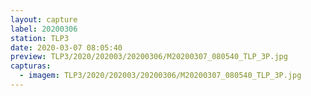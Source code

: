 ```yaml
---
layout: capture
label: 20200306
station: TLP3
date: 2020-03-07 08:05:40
preview: TLP3/2020/202003/20200306/M20200307_080540_TLP_3P.jpg
capturas:
  - imagem: TLP3/2020/202003/20200306/M20200307_080540_TLP_3P.jpg
---
```

